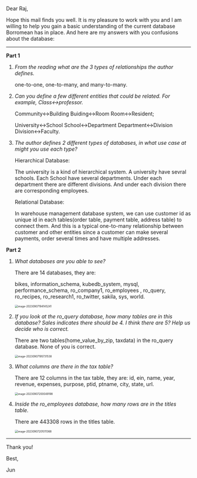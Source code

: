 Dear Raj,



Hope this mail finds you well. It is my pleasure to work with you and I am willing to help you gain a basic understanding of the current database Borromean has in place. And here are my answers with you confusions about the database:

***

**Part 1**

1. *From the reading what are the 3 types of relationships the author defines.*  

   one-to-one, one-to-many, and many-to-many.

2. *Can you define a few different entities that could be related. For example, Class<->professor.* 

   Community<->Building     Buiding<->Room     Room<->Resident;

   University<->School    School<->Department    Department<->Division    Division<->Faculty.

3. *The author defines 2 different types of databases, in what use case at might you use each type?*

   Hierarchical Database:

   The university is a kind of hierarchical system. A university have sevral schools. Each School have several departments. Under each department there are different divisions. And under each division there are corresponding employees.

   Relational Database: 

   In warehouse management database system, we can use customer id as unique id in each tables(order table, payment table, address table) to connect them. And this is a typical one-to-many relationship between customer and other entities since a customer can make several payments, order several times  and have multiple addresses.

   

**Part 2**

1. *What databases are you able to see?*

   There are 14 databases, they are:

   bikes, information_schema, kubedb_system, mysql, performance_schema, ro_company1, ro_employees    , ro_query, ro_recipes, ro_research1, ro_twitter, sakila, sys, world.        

   <img src="/Users/julienne_hu/Library/Application Support/typora-user-images/image-20230907194145241.png" alt="image-20230907194145241" style="zoom:50%;" />

2. *If you look at the ro_query database, how many tables are in this database?  Sales indicates there should be 4. I think there are 5? Help us decide who is correct.* 

   There are two tables(home_value_by_zip, taxdata) in the ro_query database. None of you is correct.

   <img src="/Users/julienne_hu/Library/Application Support/typora-user-images/image-20230907195731538.png" alt="image-20230907195731538" style="zoom:50%;" />

3. *What columns are there in the tax table?* 

   There are 12 columns in the tax table, they are: id, ein, name, year, revenue, expenses, purpose, ptid, ptname, city, state, url.

   <img src="/Users/julienne_hu/Library/Application Support/typora-user-images/image-20230907200049198.png" alt="image-20230907200049198" style="zoom:50%;" />

4. *Inside the ro_employees database, how many rows are in the titles table.* 

   There are 443308 rows in the titles table.

   <img src="/Users/julienne_hu/Library/Application Support/typora-user-images/image-20230907201011368.png" alt="image-20230907201011368" style="zoom:50%;" />

***

Thank you!



Best,

Jun
